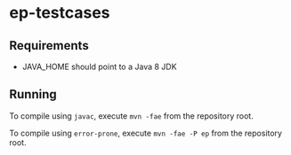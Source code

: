 # ep-testcases

## Requirements
- JAVA_HOME should point to a Java 8 JDK

## Running
To compile using `javac`, execute `mvn -fae` from the repository root.

To compile using `error-prone`, execute `mvn -fae -P ep` from the repository root.

